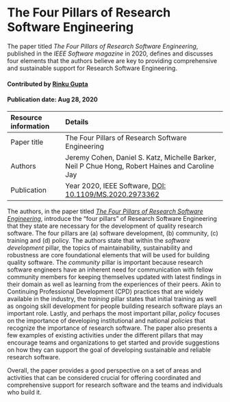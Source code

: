 # The Four Pillars of Research Software Engineering

<!--deck text start-->
The paper titled *The Four Pillars of Research Software Engineering*, published in the *IEEE Software magazine* in 2020, defines and discusses four elements that the authors believe are key to providing comprehensive and sustainable support for Research Software Engineering. 
<!--deck text end-->

#### Contributed by [Rinku Gupta](https://github.com/rinkug)

#### Publication date: Aug 28, 2020

<!--body text start-->
Resource information | Details
:--- | :--- 
Paper title  | The Four Pillars of Research Software Engineering
Authors | Jeremy Cohen, Daniel S. Katz, Michelle Barker, Neil P Chue Hong, Robert Haines and Caroline Jay
Publication | Year 2020, IEEE Software, [DOI: 10.1109/MS.2020.2973362](https://ieeexplore.ieee.org/document/8994167)

The authors, in the paper titled *[The Four Pillars of Research Software Engineering](https://ieeexplore.ieee.org/document/8994167)*, introduce the “four pillars” of Research Software Engineering that they state are necessary for the development of quality research software.  The four pillars are (a) software development, (b) community, (c) training and  (d) policy. The authors state that within the *software development* pillar, the topics of maintainability, sustainability and robustness are core foundational elements that will be used for building quality software. The *community* pillar is important because research software engineers have an inherent need for communication with fellow community members for keeping themselves updated with latest findings in their domain as well as learning from the experiences of their peers. Akin to Continuing Professional Development (CPD) practices that are widely available in the industry, the *training* pillar states that initial training as well as ongoing skill development for people building research software plays an important role. Lastly, and perhaps the most important pillar, *policy* focuses on the importance of  developing institutional and national *policies* that recognize the importance of research software. The paper also presents a few examples of existing activities under the different pillars that may encourage teams and organizations to get started and provide suggestions on how they can support the goal of developing sustainable and reliable research software. 

Overall, the paper provides a good perspective on a set of areas and activities that can be considered crucial for offering coordinated and comprehensive support for research software and the teams and individuals who build it.

<!--body  text end-->
 
<!---
Publish: yes
RSS update: 2020-08-28
Categories: collaboration, skills
Topics: projects and organizations
--->
